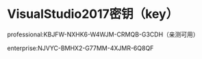 # VisualStudio2017密钥（key）


professional:KBJFW-NXHK6-W4WJM-CRMQB-G3CDH（亲测可用）

enterprise:NJVYC-BMHX2-G77MM-4XJMR-6Q8QF

